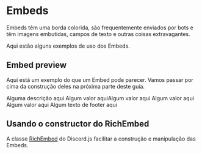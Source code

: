 # Embeds

Embeds têm uma borda colorida, são frequentemente enviados por bots e têm imagens embutidas, campos de texto e outras coisas extravagantes.

Aqui estão alguns exemplos de uso dos Embeds.

## Embed preview

Aqui está um exemplo do que um Embed pode parecer. Vamos passar por cima da construção deles na próxima parte deste guia.

<div is="discord-messages">
	<discord-message author="cGmBot Tutorial" avatar="blue" :bot="true">
		<discord-embed
			slot="embeds"
			color="#0099ff"
			title="Algum título"
			url="https://discord.js.org/"
			thumbnail="https://github.com/cogumm/cogumm.net/blob/master/2014/images/work/cgm_labs.png"
			image="https://github.com/cogumm/cogumm.net/blob/master/2014/images/work/cgm_labs.png"
			footer-image="https://github.com/cogumm/cogumm.net/blob/master/2014/images/work/cgm_labs.png"
			timestamp="01/01/2019"
			authorName="Algum nome"
			authorImage="https://github.com/cogumm/cogumm.net/blob/master/2014/images/work/cgm_labs.png"
			authorUrl="https://discord.js.org/"
		>
			Alguma descrição aqui
			<embed-fields>
				<embed-field title="Título do campo">
					Algum valor aqui
				</embed-field>
				<embed-field title="​">
					​
				</embed-field>
				<embed-field :inline="true" title="Inline field title">
					Algum valor aqui
				</embed-field>
				<embed-field :inline="true" title="Inline field title">
					Algum valor aqui
				</embed-field>
				<embed-field :inline="true" title="Inline field title">
					Algum valor aqui
				</embed-field>
			</embed-fields>
			<span slot="footer">Algum texto de footer aqui</span>
		</discord-embed>
	</discord-message>
</div>

## Usando o constructor do RichEmbed

A classe [RichEmbed](https://discord.js.org/#/docs/main/stable/class/RichEmbed) do Discord.js facilitar a construção e manipulação das Embeds.